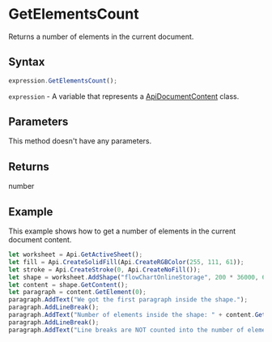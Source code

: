 # GetElementsCount

Returns a number of elements in the current document.

## Syntax

```javascript
expression.GetElementsCount();
```

`expression` - A variable that represents a [ApiDocumentContent](../ApiDocumentContent.md) class.

## Parameters

This method doesn't have any parameters.

## Returns

number

## Example

This example shows how to get a number of elements in the current document content.

```javascript editor-xlsx
let worksheet = Api.GetActiveSheet();
let fill = Api.CreateSolidFill(Api.CreateRGBColor(255, 111, 61));
let stroke = Api.CreateStroke(0, Api.CreateNoFill());
let shape = worksheet.AddShape("flowChartOnlineStorage", 200 * 36000, 60 * 36000, fill, stroke, 0, 2 * 36000, 0, 3 * 36000);
let content = shape.GetContent();
let paragraph = content.GetElement(0);
paragraph.AddText("We got the first paragraph inside the shape.");
paragraph.AddLineBreak();
paragraph.AddText("Number of elements inside the shape: " + content.GetElementsCount());
paragraph.AddLineBreak();
paragraph.AddText("Line breaks are NOT counted into the number of elements.");
```
